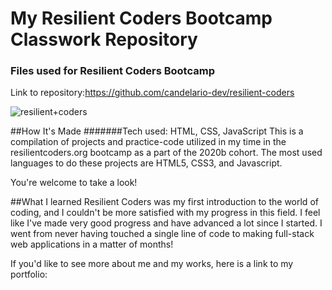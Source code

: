 # My Resilient Coders Bootcamp Classwork Repository
### Files used for Resilient Coders Bootcamp

Link to repository:https://github.com/candelario-dev/resilient-coders

![resilient+coders](https://user-images.githubusercontent.com/69063941/90573743-338d0000-e185-11ea-8d7c-5bd88335589b.jpg)

##How It's Made
#######Tech used: HTML, CSS, JavaScript
This is a compilation of projects and practice-code utilized in my time in the resilientcoders.org bootcamp as a part of the 2020b cohort. The most used languages to do these projects are HTML5, CSS3, and Javascript.

You're welcome to take a look!

##What I learned
Resilient Coders was my first introduction to the world of coding, and I couldn't be more satisfied with my progress in this field. I feel like I've made very good progress and have advanced a lot since I started. I went from never having touched a single line of code to making full-stack web applications in a matter of months!

If you'd like to see more about me and my works, here is a link to my portfolio:
